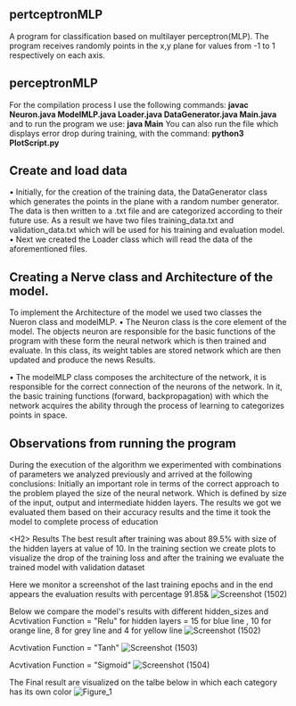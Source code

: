 <H2>pertceptronMLP</H2> 
A program for classification based on multilayer perceptron(MLP). The program receives randomly points in the x,y plane for values from -1 to 1 respectively on each axis.

<H2>perceptronMLP</H2>
For the compilation process I use the following commands:
<b>javac Neuron.java ModelMLP.java Loader.java DataGenerator.java Main.java</b>
and to run the program we use: 
<b>java Main</b>
You can also run the file <PlotScript.py> which displays error drop during training, with the command:
<b> python3 PlotScript.py </b>

<H2> Create and load data </H2>

• Initially, for the creation of the training data, the DataGenerator class which generates the points in the plane with a random number generator. 
The data is then written to a .txt file and are categorized according to their future use. As a result we have two files training_data.txt and validation_data.txt
which will be used for his training and evaluation model.
• Next we created the Loader class which will read the data of the aforementioned files.

<H2>Creating a Nerve class and Architecture of the model.</H2>

To implement the Architecture of the model we used two classes the Nueron class and modelMLP.
• The Neuron class is the core element of the model. The objects neuron are responsible for the basic functions of the program with
these form the neural network which is then trained and evaluate. In this class, its weight tables are stored network which are then 
updated and produce the news Results.

• The modelMLP class composes the architecture of the network, it is responsible for the correct connection of the neurons of the network. 
In it, the basic training functions (forward, backpropagation) with which the network acquires the ability through the process of learning to
categorizes points in space.

<H2> Observations from running the program </H2>
During the execution of the algorithm we experimented with combinations of parameters we analyzed previously and arrived at the following
conclusions:
Initially an important role in terms of the correct approach to the problem played the size of the neural network. Which is defined by
size of the input, output and intermediate hidden layers. The results we got we evaluated them based on their accuracy results and the time 
it took the model to complete process of education

<Η2> Results </H2>
The best result after training was about 89.5% with size of the hidden layers at value of 10.
In the training section we create plots to visualize the drop of the training loss and after the training we evaluate the trained model with validation dataset

Here we monitor a screenshot of the last training epochs and in the end appears the evaluation results with percentage 91.85&
![Screenshot (1502)](https://github.com/GiorgosDrog/prtceptronMLP/assets/72260809/4e5b1c91-ace9-4bf2-9486-9b22ba21b339)


Below we compare the model's results with different hidden_sizes and Acvtivation Function = "Relu" for hidden layers = 15 for blue line , 10 for orange line, 8 for grey line and 4 for yellow line 
![Screenshot (1502)](https://github.com/GiorgosDrog/prtceptronMLP/assets/72260809/15544a7d-6a0c-4fae-bc9d-c0338553be2d)

Acvtivation Function = "Tanh"
![Screenshot (1503)](https://github.com/GiorgosDrog/prtceptronMLP/assets/72260809/5fd0e4d1-dc84-432c-af5b-1e4f23f10ab7)

Acvtivation Function = "Sigmoid"
![Screenshot (1504)](https://github.com/GiorgosDrog/prtceptronMLP/assets/72260809/b68ac852-dd0f-4165-8b1c-47105aa12781)

The Final result are visualized on the talbe below in which each category has its own color 
![Figure_1](https://github.com/GiorgosDrog/prtceptronMLP/assets/72260809/75e68ab9-976e-4837-8476-6934086e978d)




